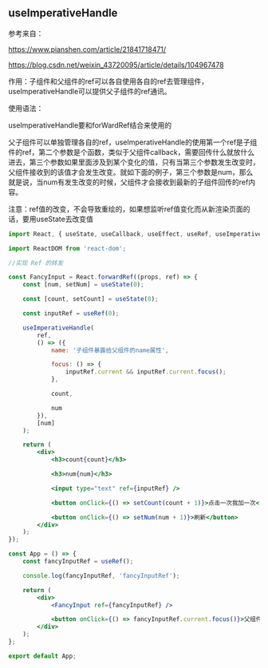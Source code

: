 ## useImperativeHandle

参考来自：

https://www.pianshen.com/article/21841718471/

https://blog.csdn.net/weixin_43720095/article/details/104967478

作用：子组件和父组件的ref可以各自使用各自的ref去管理组件，useImperativeHandle可以提供父子组件的ref通讯。

使用语法：

useImperativeHandle要和forWardRef结合来使用的

父子组件可以单独管理各自的ref，useImperativeHandle的使用第一个ref是子组件的ref，第二个参数是个函数，类似于父组件callback，需要回传什么就放什么进去，第三个参数如果里面涉及到某个变化的值，只有当第三个参数发生改变时，父组件接收到的该值才会发生改变。就如下面的例子，第三个参数是num，那么就是说，当num有发生改变的时候，父组件才会接收到最新的子组件回传的ref内容。

注意：ref值的改变，不会导致重绘的，如果想监听ref值变化而从新渲染页面的话，要用useState去改变值

```jsx
import React, { useState, useCallback, useEffect, useRef, useImperativeHandle } from 'react';

import ReactDOM from 'react-dom';

//实现 Ref 的转发

const FancyInput = React.forwardRef((props, ref) => {
    const [num, setNum] = useState(0);

    const [count, setCount] = useState(0);

    const inputRef = useRef(0);

    useImperativeHandle(
        ref,
        () => ({
            name: '子组件暴露给父组件的name属性',

            focus: () => {
                inputRef.current && inputRef.current.focus();
            },

            count,

            num
        }),
        [num]
    );

    return (
        <div>
            <h3>count{count}</h3>

            <h3>num{num}</h3>

            <input type="text" ref={inputRef} />

            <button onClick={() => setCount(count + 1)}>点击一次我加一次</button>

            <button onClick={() => setNum(num + 1)}>刷新</button>
        </div>
    );
});

const App = () => {
    const fancyInputRef = useRef();

    console.log(fancyInputRef, 'fancyInputRef');

    return (
        <div>
            <FancyInput ref={fancyInputRef} />

            <button onClick={() => fancyInputRef.current.focus()}>父组件访问子组件的实例属性</button>
        </div>
    );
};

export default App;

```


